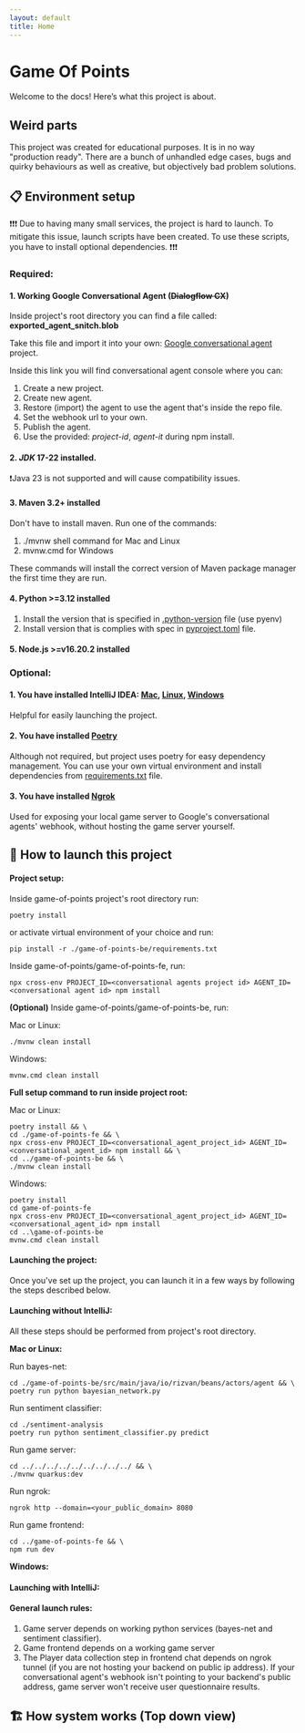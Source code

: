 ```yaml
---
layout: default
title: Home
---
```


# Game Of Points
Welcome to the docs! Here’s what this project is about.
## Weird parts

This project was created for educational purposes.
It is in no way "production ready". 
There are a bunch of unhandled edge cases, bugs and quirky behaviours as well as creative, but objectively bad problem solutions.

## 📋 Environment setup

❗❗❗ Due to having many small services, the project is hard to launch.
To mitigate this issue, launch scripts have been created.
To use these scripts, you have to install optional dependencies. ❗❗❗

### Required:

#### 1. Working Google Conversational Agent (~~Dialogflow CX~~)

Inside project's root directory you can find a file called: **exported_agent_snitch.blob**

Take this file and import it into your own: <a href="" target="_blank">Google conversational agent</a> project.

Inside this link you will find conversational agent console where you can:
1. Create a new project.
2. Create new agent.
3. Restore (import) the agent to use the agent that's inside the repo file.
4. Set the webhook url to your own.
4. Publish the agent.
5. Use the provided: *project-id*, *agent-it* during npm install.

#### 2. *JDK* 17-22 installed.

❗Java 23 is not supported and will cause compatibility issues.

#### 3. Maven 3.2+ installed

Don't have to install maven. Run one of the commands:
1. ./mvnw shell command for Mac and Linux
2. mvnw.cmd for Windows

These commands will install the correct version of Maven package manager the first time they are run.

#### 4. Python >=3.12 installed
1. Install the version that is specified in <a href="https://github.com/rchDev/game-of-points/blob/main/.python-version" target="_blank">.python-version</a> file (use pyenv)
2. Install version that is complies with spec in <a href="https://github.com/rchDev/game-of-points/blob/main/pyproject.toml" target="_blank">pyproject.toml</a> file.

#### 5. Node.js >=v16.20.2 installed

### Optional:

#### 1. You have installed IntelliJ IDEA: <a href="https://www.jetbrains.com/idea/download/?section=mac" target="_blank">Mac</a>, <a href="https://www.jetbrains.com/idea/download/?section=linux" target="_blank">Linux</a>, <a href="https://www.jetbrains.com/idea/download/?section=windows" target="_blank">Windows</a>

Helpful for easily launching the project.

#### 2. You have installed <a href="https://python-poetry.org/docs/#installation" target="_blank">Poetry</a>

Although not required, but project uses poetry for easy dependency management.
You can use your own virtual environment and install dependencies from <a href="https://github.com/rchDev/game-of-points/blob/main/requirements.txt" target="_blank">requirements.txt</a> file.

#### 3. You have installed <a href="https://ngrok.com/docs/getting-started/" target="_blank">Ngrok</a>

Used for exposing your local game server to
Google's conversational agents' webhook,
without hosting the game server yourself.

## 🚀 How to launch this project

#### Project setup:

Inside game-of-points project's root directory run: 

```shell
poetry install
``` 

or activate virtual environment of your choice and run: 

```shell
pip install -r ./game-of-points-be/requirements.txt
```

Inside game-of-points/game-of-points-fe, run: 

```shell
npx cross-env PROJECT_ID=<conversational agents project id> AGENT_ID=<conversational agent id> npm install
```

**(Optional)** Inside game-of-points/game-of-points-be, run:

Mac or Linux:

```shell
./mvnw clean install
```

Windows:

```
mvnw.cmd clean install
```

**Full setup command to run inside project root:**

Mac or Linux:

```shell
poetry install && \
cd ./game-of-points-fe && \
npx cross-env PROJECT_ID=<conversational_agent_project_id> AGENT_ID=<conversational_agent_id> npm install && \
cd ../game-of-points-be && \
./mvnw clean install
```

Windows:

```
poetry install
cd game-of-points-fe
npx cross-env PROJECT_ID=<conversational_agent_project_id> AGENT_ID=<conversational_agent_id> npm install
cd ..\game-of-points-be
mvnw.cmd clean install
```

#### Launching the project:
Once you've set up the project, you can launch it in a few ways by following the steps described below.

#### Launching without IntelliJ:
All these steps should be performed from project's root directory.

**Mac or Linux:**

Run bayes-net:

```shell
cd ./game-of-points-be/src/main/java/io/rizvan/beans/actors/agent && \
poetry run python bayesian_network.py
```

Run sentiment classifier:

```shell
cd ./sentiment-analysis
poetry run python sentiment_classifier.py predict
```

Run game server:

```shell
cd ../../../../../../../../../ && \
./mvnw quarkus:dev
```

Run ngrok:

```shell
ngrok http --domain=<your_public_domain> 8080
```

Run game frontend:

```shell
cd ../game-of-points-fe && \
npm run dev
```

**Windows:**

#### Launching with IntelliJ:

#### General launch rules:
1. Game server depends on working python services (bayes-net and sentiment classifier).
2. Game frontend depends on a working game server
3. The Player data collection step in frontend chat depends on ngrok tunnel (if you are not hosting your backend on public ip address).
   If your conversational agent's webhook isn't pointing to your backend's public address, game server won't receive user questionnaire results.
## 🏗️ How system works (Top down view)

